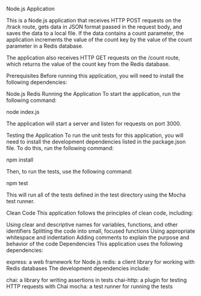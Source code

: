 Node.js Application

This is a Node.js application that receives HTTP POST requests on the /track route, gets data in JSON format passed in the request body, and saves the data to a local file. If the data contains a count parameter, the application increments the value of the count key by the value of the count parameter in a Redis database.

The application also receives HTTP GET requests on the /count route, which returns the value of the count key from the Redis database.

Prerequisites
Before running this application, you will need to install the following dependencies:

Node.js
Redis
Running the Application
To start the application, run the following command:

node index.js

The application will start a server and listen for requests on port 3000.

Testing the Application
To run the unit tests for this application, you will need to install the development dependencies listed in the package.json file. To do this, run the following command:

npm install

Then, to run the tests, use the following command:

npm test

This will run all of the tests defined in the test directory using the Mocha test runner.

Clean Code
This application follows the principles of clean code, including:

Using clear and descriptive names for variables, functions, and other identifiers
Splitting the code into small, focused functions
Using appropriate whitespace and indentation
Adding comments to explain the purpose and behavior of the code
Dependencies
This application uses the following dependencies:

express: a web framework for Node.js
redis: a client library for working with Redis databases
The development dependencies include:

chai: a library for writing assertions in tests
chai-http: a plugin for testing HTTP requests with Chai
mocha: a test runner for running the tests
